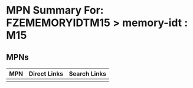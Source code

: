 



# MPN Summary For: FZEMEMORYIDTM15 > memory-idt : M15

## MPNs
  

|MPN|Direct Links|Search Links|
| :--- | :--- | :--- |
||||
